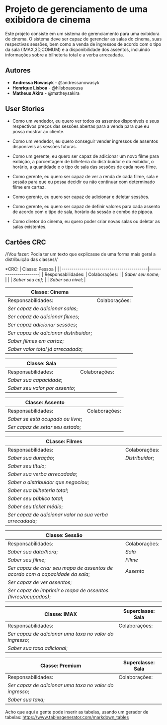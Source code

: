 # Projeto de gerenciamento de uma exibidora de cinema

Este projeto consiste em um sistema de gerenciamento para uma exibidora de cinema. 
O sistema deve ser capaz de gerenciar as salas do cinema, suas respectivas sessões, 
bem como a venda de ingressos de acordo com o tipo da sala (IMAX,3D,COMUM) e a disponibilidade dos assentos, 
incluindo informações sobre a bilheteria total e a verba arrecadada.

## Autores

* **Andressa Nowasyk** - @andressanowasyk
* **Henrique Lisboa** - @hlisboasousa
* **Matheus Akira** - @matheysakira

## User Stories


* Como um vendedor, eu quero ver todos os assentos disponíveis e seus respectivos preços das sessões abertas para a venda para que eu possa mostrar ao cliente.

* Como um vendedor, eu quero conseguir vender ingressos de assentos disponíveis as sessões futuras.

* Como um gerente, eu quero ser capaz de adicionar um novo filme para exibição, a porcentagem de bilheteria do distribuidor e do exibidor, o horário, a quantidade e o tipo de sala das sessões de cada novo filme.

* Como gerente, eu quero ser capaz de ver a renda de cada filme, sala e sessão para que eu possa decidir ou não continuar com determinado filme em cartaz.

* Como gerente, eu quero ser capaz de adicionar e deletar sessões.

* Como gerente, eu quero ser capaz de definir valores para cada assento de acordo com o tipo de sala, horário da sessão e combo de pipoca.

* Como diretor do cinema, eu quero poder criar novas salas ou deletar as salas existentes.

## Cartões CRC

//Vou fazer: Podia ter um texto que explicasse de uma forma mais geral a distribuição das classes//

*CRC:
| Classe: Pessoa                            |                       |
|-------------------------------------------|-----------------------|
| Responsabilidades:                        | Colaborações:         |
|   *Saber seu nome*;                       |                       |
|   *Saber seu cpf*;                        |
|   *Saber seu nível*;                      |


| Classe: Cinema                            |                       |
|-------------------------------------------|-----------------------|
| Responsabilidades:                        | Colaborações:         |
|   *Ser capaz de adicionar salas*;         |                       |
|   *Ser capaz de adicionar filmes*;        |                       |
|   *Ser capaz adicionar sessões*;          |                       |
|   *Ser capaz de adicionar distribuidor*;  |                       |
|   *Saber filmes em cartaz*;               |                       |
|   *Saber valor total já arrecadado*;      |                       |


| Classe: Sala                      |               |
|-----------------------------------|---------------|
| Responsabilidades:                | Colaborações: |
|   *Saber sua capacidade*;         |
|   *Saber seu valor por assento*;  | 


| Classe: Assento                     |               | 
|-------------------------------------|---------------|
| Responsabilidades:                  | Colaborações: |
|   *Saber se está ocupado ou livre*; |               |
|   *Ser capaz de setar seu estado*;  |               |


| CLasse: Filmes                                            |                 |
|-----------------------------------------------------------|-----------------|
| Responsabilidades:                                        | Colaborações:   |
|   *Saber sua duração*;                                    | *Distribuidor*; |
|   *Saber seu título*;                                     |                 |
|   *Saber sua verba arrecadada*;                           |                 |
|   *Saber o distribuidor que negociou*;                    |                 |
|   *Saber sua bilheteria total*;                           |                 |
|   *Saber seu público total*;                              |                 |
|   *Saber seu tícket médio*;                               |                 |
|   *Ser capaz de adicionar valor na sua verba arrecadada*; |                 |

| Classe: Sessão                                                                  |                 |
|---------------------------------------------------------------------------------|-----------------|
| Responsabilidades:                                                              | Colaborações:   |
|   *Saber sua data/hora*;                                                        |  *Sala*         |
|   *Saber seu filme*;                                                            |  *FIlme*        |
|   *Ser capaz de criar seu mapa de assentos de acordo com a capacidade da sala*; |  *Assento*      |
|   *Ser capaz de ver assentos*;
|   *Ser capaz de imprimir o mapa de assentos (livres/ocupados)*;


| Classe: IMAX                                                                    | Superclasse: Sala |
|---------------------------------------------------------------------------------|-------------------|
| Responsabilidades:                                                              | Colaborações:     |
|   *Ser capaz de adicionar uma taxa no valor do ingresso*;                                           | 
|   *Saber sua taxa adicional*;                                                                       | 


| Classe: Premium                                                                 | Superclasse: Sala |
|---------------------------------------------------------------------------------|-------------------|
| Responsabilidades:                                                              | Colaborações:     |
|   *Ser capaz de adicionar uma taxa no valor do ingresso*;                                           | 
|   *Saber sua taxa*;                                                                                 | 
  



Acho que aqui a gente pode inserir as tabelas, usando um gerador de tabelas: https://www.tablesgenerator.com/markdown_tables


